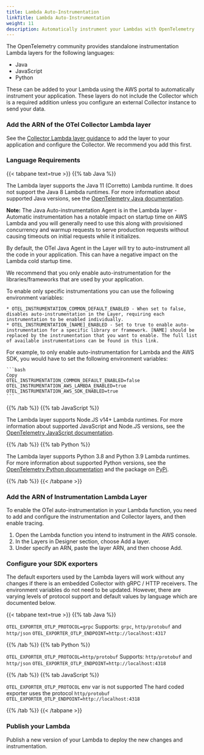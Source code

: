 ```yaml
---
title: Lambda Auto-Instrumentation
linkTitle: Lambda Auto-Instrumentation
weight: 11
description: Automatically instrument your Lambdas with OpenTelemetry
---
```


The OpenTelemetry community provides standalone instrumentation Lambda layers
for the following languages:

- Java
- JavaScript
- Python

These can be added to your Lambda using the AWS portal to automatically
instrument your application. These layers do not include the Collector which is
a required addition unless you configure an external Collector instance to send
your data.

### Add the ARN of the OTel Collector Lambda layer

See the [Collector Lambda layer guidance](lambda-manual-instrument) to add the
layer to your application and configure the Collector. We recommend you add this
first.

### Language Requirements

<!-- prettier-ignore -->
{{< tabpane text=true >}}
{{% tab Java %}}

The Lambda layer supports the Java 11 (Corretto) Lambda runtime. It does not
support the Java 8 Lambda runtimes. For more information about supported Java
versions, see the [OpenTelemetry Java documentation](https://opentelemetry.io/docs/instrumentation/java/).

**Note:** The Java Auto-instrumentation Agent is in the Lambda layer - Automatic
instrumentation has a notable impact on startup time on AWS Lambda and you will
generally need to use this along with provisioned concurrency and warmup
requests to serve production requests without causing timeouts on initial
requests while it initializes.

By default, the OTel Java Agent in the Layer will try to auto-instrument all the
code in your application. This can have a negative impact on the Lambda cold
startup time.

We recommend that you only enable auto-instrumentation for the
libraries/frameworks that are used by your application.

To enable only specific instrumentations you can use the following environment
variables:

    * OTEL_INSTRUMENTATION_COMMON_DEFAULT_ENABLED - When set to false, disables auto-instrumentation in the Layer, requiring each instrumentation to be enabled individually.
    * OTEL_INSTRUMENTATION_[NAME]_ENABLED - Set to true to enable auto-instrumentation for a specific library or framework. [NAME] should be replaced by the instrumentation that you want to enable. The full list of available instrumentations can be found in this link.

For example, to only enable auto-instrumentation for Lambda and the AWS SDK, you
would have to set the following environment variables:

    ```bash
    Copy
    OTEL_INSTRUMENTATION_COMMON_DEFAULT_ENABLED=false
    OTEL_INSTRUMENTATION_AWS_LAMBDA_ENABLED=true
    OTEL_INSTRUMENTATION_AWS_SDK_ENABLED=true
    ```

<!-- prettier-ignore -->
{{% /tab %}}
{{% tab JavaScript %}}

The Lambda layer supports Node.JS v14+ Lambda runtimes. For more information
about supported JavaScript and Node.JS versions, see the
[OpenTelemetry JavaScript documentation](https://github.com/open-telemetry/opentelemetry-js).

<!-- prettier-ignore -->
{{% /tab %}}
{{% tab Python %}}

The Lambda layer supports Python 3.8 and Python 3.9 Lambda runtimes. For more
information about supported Python versions, see the
[OpenTelemetry Python documentation](https://github.com/open-telemetry/opentelemetry-python/blob/master/README.md#supported-runtimes)
and the package on [PyPi](https://pypi.org/project/opentelemetry-api/).

<!-- prettier-ignore -->
{{% /tab %}}
{{< /tabpane >}}

### Add the ARN of Instrumentation Lambda Layer

To enable the OTel auto-instrumentation in your Lambda function, you need to add
and configure the instrumentation and Collector layers, and then enable tracing.

1. Open the Lambda function you intend to instrument in the AWS console.
2. In the Layers in Designer section, choose Add a layer.
3. Under specify an ARN, paste the layer ARN, and then choose Add.

### Configure your SDK exporters

The default exporters used by the Lambda layers will work without any changes if
there is an embedded Collector with gRPC / HTTP receivers. The environment
variables do not need to be updated. However, there are varying levels of
protocol support and default values by language which are documented below.

<!-- prettier-ignore -->
{{< tabpane text=true >}}
{{% tab Java %}}

`OTEL_EXPORTER_OTLP_PROTOCOL=grpc` Supports: `grpc`, `http/protobuf` and
`http/json` `OTEL_EXPORTER_OTLP_ENDPOINT=http://localhost:4317`

<!-- prettier-ignore -->
{{% /tab %}}
{{% tab Python %}}

`OTEL_EXPORTER_OTLP_PROTOCOL=http/protobuf` Supports: `http/protobuf` and
`http/json` `OTEL_EXPORTER_OTLP_ENDPOINT=http://localhost:4318`

<!-- prettier-ignore -->
{{% /tab %}}
{{% tab JavaScript %}}

`OTEL_EXPORTER_OTLP_PROTOCOL` env var is not supported The hard coded exporter
uses the protocol `http/protobuf`
`OTEL_EXPORTER_OTLP_ENDPOINT=http://localhost:4318`

<!-- prettier-ignore -->
{{% /tab %}}
{{< /tabpane >}}

### Publish your Lambda

Publish a new version of your Lambda to deploy the new changes and
instrumentation.
